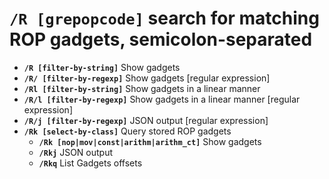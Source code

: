 <!-- TITLE: R -->

#  **`/R [grepopcode]`** search for matching ROP gadgets, semicolon-separated

- **`/R [filter-by-string]`** Show gadgets
- **`/R/ [filter-by-regexp]`** Show gadgets [regular expression]
- **`/Rl [filter-by-string]`** Show gadgets in a linear manner
- **`/R/l [filter-by-regexp]`** Show gadgets in a linear manner [regular expression]
- **`/R/j [filter-by-regexp]`** JSON output [regular expression]
- **`/Rk [select-by-class]`** Query stored ROP gadgets
  - **`/Rk [nop|mov|const|arithm|arithm_ct]`** Show gadgets
  - **`/Rkj`** JSON output
  - **`/Rkq`** List Gadgets offsets